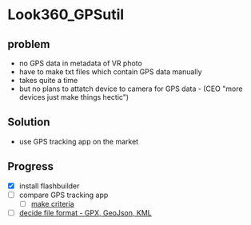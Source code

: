 # Look360_GPSutil
## problem
- no GPS data in metadata of VR photo
- have to make txt files which contain GPS data manually
- takes quite a time
- but no plans to attatch device to camera for GPS data
		- (CEO "more devices just make things hectic")
## Solution
- use GPS tracking app on the market

## Progress
- [x] install flashbuilder
- [ ] compare GPS tracking app
	- [ ] [make criteria](https://github.com/baesy0/Look360_GPSutil/blob/master/docs/appCriteria.md)
- [ ] [decide file format - GPX, GeoJson, KML]()
